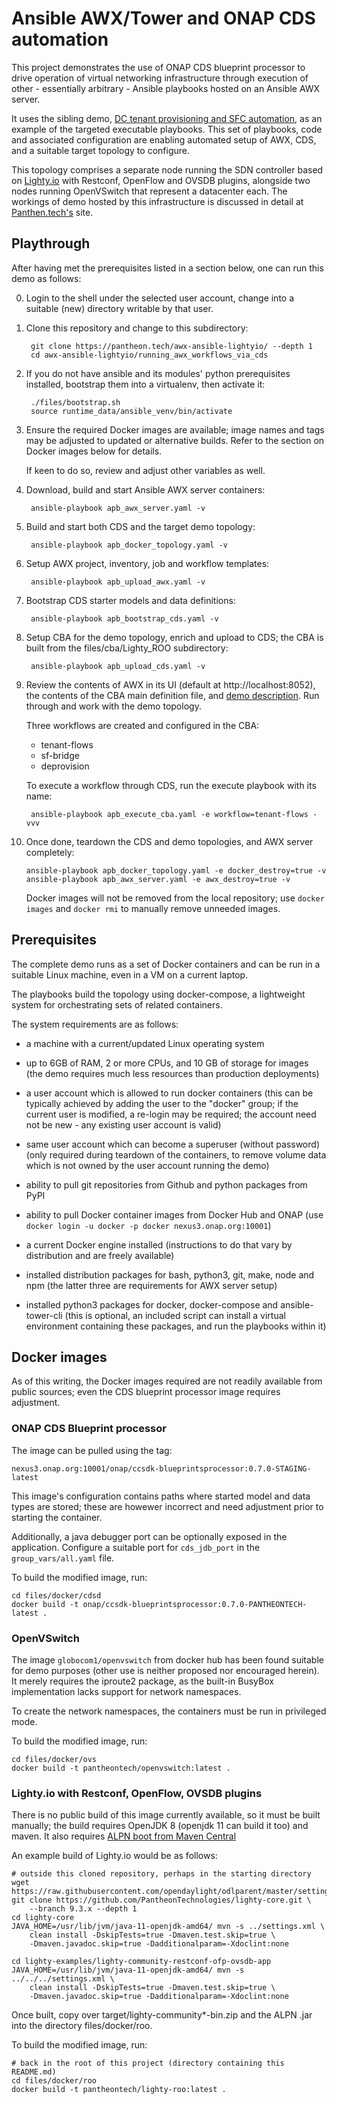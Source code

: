 # Ansible AWX/Tower and ONAP CDS automation

This project demonstrates the use of ONAP CDS blueprint processor
to drive operation of virtual networking infrastructure through
execution of other - essentially arbitrary - Ansible playbooks hosted
on an Ansible AWX server.

It uses the sibling demo, [DC tenant provisioning and SFC automation][demo],
as an example of the targeted executable playbooks. This set of playbooks,
code and associated configuration are enabling automated setup of AWX, CDS,
and a suitable target topology to configure.

This topology comprises a separate node running the SDN controller based
on [Lighty.io][lighty] with Restconf, OpenFlow and OVSDB plugins,
alongside two nodes running OpenVSwitch that represent a datacenter each.
The workings of demo hosted by this infrastructure is discussed in detail
at [Panthen.tech's][blog] site.

## Playthrough

After having met the prerequisites listed in a section below, one can run
this demo as follows:

0. Login to the shell under the selected user account, change into
   a suitable (new) directory writable by that user.

1. Clone this repository and change to this subdirectory:

        git clone https://pantheon.tech/awx-ansible-lightyio/ --depth 1
        cd awx-ansible-lightyio/running_awx_workflows_via_cds

2. If you do not have ansible and its modules' python prerequisites
   installed, bootstrap them into a virtualenv, then activate it:

        ./files/bootstrap.sh
        source runtime_data/ansible_venv/bin/activate

3. Ensure the required Docker images are available; image names and
   tags may be adjusted to updated or alternative builds.
   Refer to the section on Docker images below for details.

   If keen to do so, review and adjust other variables as well.

4. Download, build and start Ansible AWX server containers:

        ansible-playbook apb_awx_server.yaml -v

5. Build and start both CDS and the target demo topology:

        ansible-playbook apb_docker_topology.yaml -v

6. Setup AWX project, inventory, job and workflow templates:

        ansible-playbook apb_upload_awx.yaml -v

7. Bootstrap CDS starter models and data definitions:

        ansible-playbook apb_bootstrap_cds.yaml -v

8. Setup CBA for the demo topology, enrich and upload to CDS;
   the CBA is built from the files/cba/Lighty\_ROO subdirectory:

        ansible-playbook apb_upload_cds.yaml -v

9. Review the contents of AWX in its UI (default at http://localhost:8052),
   the contents of the CBA main definition file, and [demo description][blog].
   Run through and work with the demo topology.

   Three workflows are created and configured in the CBA:

   - tenant-flows
   - sf-bridge
   - deprovision

   To execute a workflow through CDS, run the execute playbook with its name:

        ansible-playbook apb_execute_cba.yaml -e workflow=tenant-flows -vvv

10. Once done, teardown the CDS and demo topologies, and AWX server completely:

        ansible-playbook apb_docker_topology.yaml -e docker_destroy=true -v
        ansible-playbook apb_awx_server.yaml -e awx_destroy=true -v

    Docker images will not be removed from the local repository;
    use `docker images` and `docker rmi` to manually remove unneeded images.

## Prerequisites

The complete demo runs as a set of Docker containers and can be run
in a suitable Linux machine, even in a VM on a current laptop.

The playbooks build the topology using docker-compose, a lightweight
system for orchestrating sets of related containers.

The system requirements are as follows:

- a machine with a current/updated Linux operating system

- up to 6GB of RAM, 2 or more CPUs, and 10 GB of storage for images
  (the demo requires much less resources than production deployments)

- a user account which is allowed to run docker containers
  (this can be typically achieved by adding the user to the "docker"
  group; if the current user is modified, a re-login may be required;
  the account need not be new - any existing user account is valid)

- same user account which can become a superuser (without password)
  (only required during teardown of the containers, to remove volume data
  which is not owned by the user account running the demo)

- ability to pull git repositories from Github and python packages from PyPI
  
- ability to pull Docker container images from Docker Hub and ONAP
  (use `docker login -u docker -p docker nexus3.onap.org:10001`)

- a current Docker engine installed
  (instructions to do that vary by distribution and are freely available)

- installed distribution packages for bash, python3, git, make, node and npm
  (the latter three are requirements for AWX server setup)

- installed python3 packages for docker, docker-compose and ansible-tower-cli
  (this is optional, an included script can install a virtual environment
  containing these packages, and run the playbooks within it)

## Docker images

As of this writing, the Docker images required are not readily available from
public sources; even the CDS blueprint processor image requires adjustment.

### ONAP CDS Blueprint processor

The image can be pulled using the tag:

    nexus3.onap.org:10001/onap/ccsdk-blueprintsprocessor:0.7.0-STAGING-latest

This image's configuration contains paths where started model and data types
are stored; these are howewer incorrect and need adjustment prior to starting
the container.

Additionally, a java debugger port can be optionally exposed in the application.
Configure a suitable port for `cds_jdb_port` in the `group_vars/all.yaml` file.

To build the modified image, run:

    cd files/docker/cdsd
    docker build -t onap/ccsdk-blueprintsprocessor:0.7.0-PANTHEONTECH-latest .

### OpenVSwitch

The image `globocom1/openvswitch` from docker hub has been found suitable for
demo purposes (other use is neither proposed nor encouraged herein).
It merely requires the iproute2 package, as the built-in BusyBox implementation
lacks support for network namespaces.

To create the network namespaces, the containers must be run in privileged mode.

To build the modified image, run:

    cd files/docker/ovs
    docker build -t pantheontech/openvswitch:latest .

### Lighty.io with Restconf, OpenFlow, OVSDB plugins

There is no public build of this image currently available, so it must be built
manually; the build requires OpenJDK 8 (openjdk 11 can build it too) and maven.
It also requires [ALPN boot from Maven Central][alpn]

An example build of Lighty.io would be as follows:

    # outside this cloned repository, perhaps in the starting directory
    wget https://raw.githubusercontent.com/opendaylight/odlparent/master/settings.xml
    git clone https://github.com/PantheonTechnologies/lighty-core.git \
        --branch 9.3.x --depth 1
    cd lighty-core
    JAVA_HOME=/usr/lib/jvm/java-11-openjdk-amd64/ mvn -s ../settings.xml \
        clean install -DskipTests=true -Dmaven.test.skip=true \
        -Dmaven.javadoc.skip=true -Dadditionalparam=-Xdoclint:none

    cd lighty-examples/lighty-community-restconf-ofp-ovsdb-app
    JAVA_HOME=/usr/lib/jvm/java-11-openjdk-amd64/ mvn -s ../../../settings.xml \
        clean install -DskipTests=true -Dmaven.test.skip=true \
        -Dmaven.javadoc.skip=true -Dadditionalparam=-Xdoclint:none

Once built, copy over target/lighty-community\*-bin.zip and the ALPN .jar into
the directory files/docker/roo.

To build the modified image, run:

    # back in the root of this project (directory containing this README.md)
    cd files/docker/roo
    docker build -t pantheontech/lighty-roo:latest .


[demo]: ../tenant_provisioning_with_sfc/README.md
[blog]: https://pantheon.tech/awx-ansible-lightyio/
[lighty]: https://lighty.io
[alpn]: https://search.maven.org/artifact/org.mortbay.jetty.alpn/alpn-boot/8.1.13.v20181017/jar
